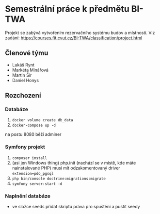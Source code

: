 # Semestrální práce k předmětu BI-TWA
Projekt se zabývá vytvořením rezervačního systému budov a místností. Viz zadání: https://courses.fit.cvut.cz/BI-TWA/classification/project.html
## Členové týmu
* Lukáš Rynt
* Markéta Minářová
* Martin Šír
* Daniel Honys

## Rozchození
### Databáze
1) `docker volume create db_data`
2) `docker-compose up -d`

na postu 8080 běží adminer

### Symfony projekt
1) `composer install`
2) (asi jen Windows thing) php.init (nachází se v místě, kde máte nainstalované PHP) musí mít odzakomentovaný driver `extension=pdo_pgsql`
3) `php bin/console doctrine:migrations:migrate`
4) `symfony server:start -d`

### Naplnění databáze
- ve složce seeds přidat skriptu práva pro spuštění a pustit seedy
